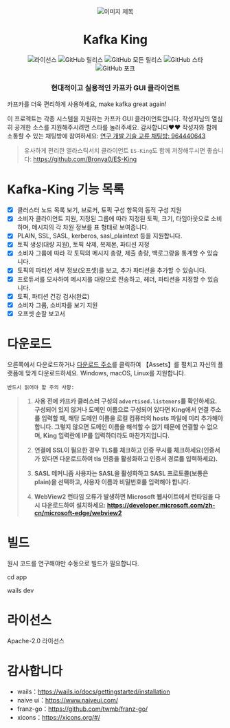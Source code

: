 <p align="center">
  <img src="docs/snap/icon.ico" alt="이미지 제목">
</p>
<h1 align="center">Kafka King </h1>


<div align="center">

![라이선스](https://img.shields.io/github/license/Bronya0/Kafka-King)
![GitHub 릴리스](https://img.shields.io/github/release/Bronya0/Kafka-King)
![GitHub 모든 릴리스](https://img.shields.io/github/downloads/Bronya0/Kafka-King/total)
![GitHub 스타](https://img.shields.io/github/stars/Bronya0/Kafka-King)
![GitHub 포크](https://img.shields.io/github/forks/Bronya0/Kafka-King)

<h3 align="center">현대적이고 실용적인 카프카 GUI 클라이언트 </h3>

<strong></strong>
</div>

카프카를 더욱 편리하게 사용하세요, make kafka great again!

이 프로젝트는 각종 시스템을 지원하는 카프카 GUI 클라이언트입니다. 작성자님의 열심히 공개한 소스를 지원해주시려면 스타를 눌러주세요. 감사합니다❤❤
작성자와 함께 소통할 수 있는 채팅방에 참여하세요: <a target="_blank" href="https://qm.qq.com/cgi-bin/qm/qr?k=pDqlVFyLMYEEw8DPJlRSBN27lF8qHV2v&jump_from=webapi&authKey=Wle/K0ARM1YQWlpn6vvfiZuMedy2tT9BI73mUvXVvCuktvi0fNfmNR19Jhyrf2Nz">연구 개발 기술 교류 채팅방: 964440643</a>

> 유사하게 편리한 엘라스틱서치 클라이언트 `ES-King`도 함께 저장해두시면 좋습니다: https://github.com/Bronya0/ES-King





# Kafka-King 기능 목록
- [x] 클러스터 노드 목록 보기, 브로커, 토픽 구성 항목의 동적 구성 지원
- [x] 소비자 클라이언트 지원, 지정된 그룹에 따라 지정된 토픽, 크기, 타임아웃으로 소비하며, 메시지의 각 차원 정보를 표 형태로 보여줍니다.
- [x] PLAIN, SSL, SASL, kerberos, sasl_plaintext 등을 지원합니다.
- [x] 토픽 생성(대량 지원), 토픽 삭제, 복제본, 파티션 지정
- [x] 소비자 그룹에 따라 각 토픽의 메시지 총량, 제출 총량, 백로그량을 통계할 수 있습니다.
- [x] 토픽의 파티션 세부 정보(오프셋)를 보고, 추가 파티션을 추가할 수 있습니다.
- [x] 프로듀서를 모사하여 메시지를 대량으로 전송하고, 헤더, 파티션을 지정할 수 있습니다.
- [x] 토픽, 파티션 건강 검사(완료)
- [x] 소비자 그룹, 소비자를 보기 지원
- [x] 오프셋 순찰 보고서

# 다운로드
오른쪽에서 다운로드하거나 [다운로드 주소](https://github.com/Bronya0/Kafka-King/releases)를 클릭하여 【Assets】를 펼치고 자신의 플랫폼에 맞게 다운로드하세요. Windows, macOS, Linux를 지원합니다.

`반드시 읽어야 할 주의 사항:`

> 1. **사용 전에 카프카 클러스터 구성의 `advertised.listeners`를 확인하세요. 구성되어 있지 않거나 도메인 이름으로 구성되어 있다면 King에서 연결 주소를 입력할 때, 해당 도메인 이름을 로컬 컴퓨터의 hosts 파일에 미리 추가해야 합니다. 그렇지 않으면 도메인 이름을 해석할 수 없기 때문에 연결할 수 없으며, King 입력란에 IP를 입력하더라도 마찬가지입니다.**
>
> 2. **연결에 SSL이 필요한 경우 TLS를 체크하고 인증 무시를 체크하세요(인증서가 있다면 다운로드하여 tls 인증을 활성화하고 인증서 경로를 입력하세요).**
>
> 3. **SASL 메커니즘 사용자는 SASL을 활성화하고 SASL 프로토콜(보통은 plain)을 선택하고, 사용자 이름과 비밀번호를 입력해야 합니다.**
>
> 4. **WebView2 런타임 오류가 발생하면 Microsoft 웹사이트에서 런타임을 다시 다운로드하여 설치하세요: https://developer.microsoft.com/zh-cn/microsoft-edge/webview2**



# 빌드
원시 코드를 연구해야만 수동으로 빌드가 필요합니다.

cd app

wails dev


# 라이선스
Apache-2.0 라이선스

# 감사합니다
- wails：https://wails.io/docs/gettingstarted/installation
- naive ui：https://www.naiveui.com/
- franz-go：https://github.com/twmb/franz-go/
- xicons：https://xicons.org/#/